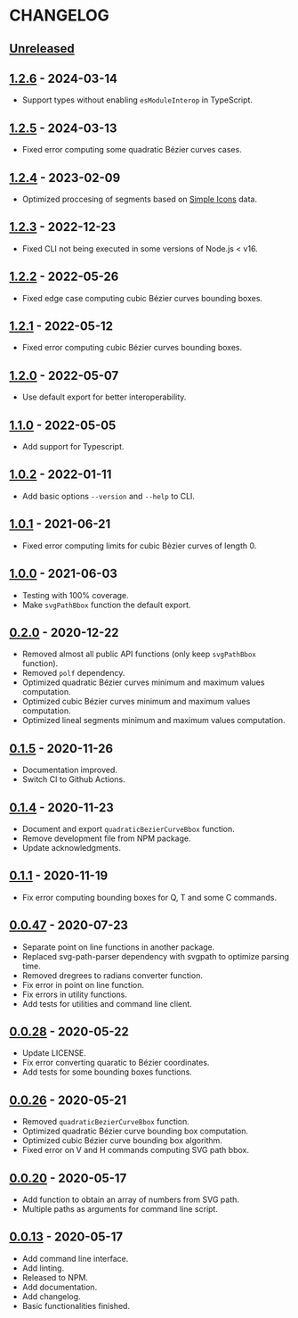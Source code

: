 # CHANGELOG

## [Unreleased]

## [1.2.6] - 2024-03-14

- Support types without enabling `esModuleInterop` in TypeScript.

## [1.2.5] - 2024-03-13

- Fixed error computing some quadratic Bézier curves cases.

## [1.2.4] - 2023-02-09

- Optimized proccesing of segments based on [Simple Icons] data.

[Simple Icons]: https://github.com/simple-icons/simple-icons

## [1.2.3] - 2022-12-23

- Fixed CLI not being executed in some versions of Node.js < v16.

## [1.2.2] - 2022-05-26

- Fixed edge case computing cubic Bézier curves bounding boxes.

## [1.2.1] - 2022-05-12

- Fixed error computing cubic Bézier curves bounding boxes.

## [1.2.0] - 2022-05-07

- Use default export for better interoperability.

## [1.1.0] - 2022-05-05

- Add support for Typescript.

## [1.0.2] - 2022-01-11

- Add basic options `--version` and `--help` to CLI.

## [1.0.1] - 2021-06-21

- Fixed error computing limits for cubic Bèzier curves of length 0.

## [1.0.0] - 2021-06-03

- Testing with 100% coverage.
- Make `svgPathBbox` function the default export.

## [0.2.0] - 2020-12-22

- Removed almost all public API functions (only keep `svgPathBbox` function).
- Removed `polf` dependency.
- Optimized quadratic Bézier curves minimum and maximum values computation.
- Optimized cubic Bézier curves minimum and maximum values computation.
- Optimized lineal segments minimum and maximum values computation.

## [0.1.5] - 2020-11-26

- Documentation improved.
- Switch CI to Github Actions.

## [0.1.4] - 2020-11-23

- Document and export `quadraticBezierCurveBbox` function.
- Remove development file from NPM package.
- Update acknowledgments.

## [0.1.1] - 2020-11-19

- Fix error computing bounding boxes for Q, T and some C commands.

## [0.0.47] - 2020-07-23

- Separate point on line functions in another package.
- Replaced svg-path-parser dependency with svgpath to optimize parsing time.
- Removed dregrees to radians converter function.
- Fix error in point on line function.
- Fix errors in utility functions.
- Add tests for utilities and command line client.

## [0.0.28] - 2020-05-22

- Update LICENSE.
- Fix error converting quaratic to Bézier coordinates.
- Add tests for some bounding boxes functions.

## [0.0.26] - 2020-05-21

- Removed `quadraticBezierCurveBbox` function.
- Optimized quadratic Bézier curve bounding box computation.
- Optimized cubic Bézier curve bounding box algorithm.
- Fixed error on V and H commands computing SVG path bbox.

## [0.0.20] - 2020-05-17

- Add function to obtain an array of numbers from SVG path.
- Multiple paths as arguments for command line script.

## [0.0.13] - 2020-05-17

- Add command line interface.
- Add linting.
- Released to NPM.
- Add documentation.
- Add changelog.
- Basic functionalities finished.

[Unreleased]: https://github.com/mondeja/svg-path-bbox/compare/v1.2.6...HEAD
[1.2.6]: https://github.com/mondeja/svg-path-bbox/compare/v1.2.5...v1.2.6
[1.2.5]: https://github.com/mondeja/svg-path-bbox/compare/v1.2.4...v1.2.5
[1.2.4]: https://github.com/mondeja/svg-path-bbox/compare/v1.2.3...v1.2.4
[1.2.3]: https://github.com/mondeja/svg-path-bbox/compare/v1.2.2...v1.2.3
[1.2.2]: https://github.com/mondeja/svg-path-bbox/compare/v1.2.1...v1.2.2
[1.2.1]: https://github.com/mondeja/svg-path-bbox/compare/v1.2.0...v1.2.1
[1.2.0]: https://github.com/mondeja/svg-path-bbox/compare/v1.1.0...v1.2.0
[1.1.0]: https://github.com/mondeja/svg-path-bbox/compare/v1.0.2...v1.1.0
[1.0.2]: https://github.com/mondeja/svg-path-bbox/compare/v1.0.1...v1.0.2
[1.0.1]: https://github.com/mondeja/svg-path-bbox/compare/v1.0.0...v1.0.1
[1.0.0]: https://github.com/mondeja/svg-path-bbox/compare/v0.2.0...v1.0.0
[0.2.0]: https://github.com/mondeja/svg-path-bbox/compare/v0.1.5...v0.2.0
[0.1.5]: https://github.com/mondeja/svg-path-bbox/compare/v0.1.4...v0.1.5
[0.1.4]: https://github.com/mondeja/svg-path-bbox/compare/v0.1.1...v0.1.4
[0.1.1]: https://github.com/mondeja/svg-path-bbox/compare/v0.0.47...v0.1.1
[0.0.47]: https://github.com/mondeja/svg-path-bbox/compare/v0.0.28...v0.0.47
[0.0.28]: https://github.com/mondeja/svg-path-bbox/compare/v0.0.26...v0.0.28
[0.0.26]: https://github.com/mondeja/svg-path-bbox/compare/v0.0.20...v0.0.26
[0.0.20]: https://github.com/mondeja/svg-path-bbox/compare/v0.0.13...v0.0.20
[0.0.13]: https://github.com/mondeja/svg-path-bbox/releases/tag/v0.0.13
